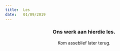 ```yaml
---
title:  Les
date:   01/09/2019
---
```


### <center>Ons werk aan hierdie les.</center>
<center>Kom asseblief later terug.</center>